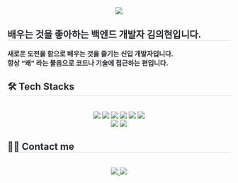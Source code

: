 <div align= "center">
    <img src="https://capsule-render.vercel.app/api?type=waving&color=5f9b97&height=180&text=Uihyeon%20Kim&animation=&fontColor=e1e7df&fontSize=70" />
    </div>
    <div style="text-align: left;"> 
    <h2 style="border-bottom: 1px solid #d8dee4; color: #282d33;"> 배우는 것을 좋아하는 백엔드 개발자 김의현입니다. </h2>  
    <div style="font-weight: 700; font-size: 15px; text-align: left; color: #282d33;"> 새로운 도전을 함으로 배우는 것을 즐기는 신입 개발자입니다. </li><br></li>항상 “왜” 라는 물음으로 코드나 기술에 접근하는 편입니다. </div> 
    </div>
    <div style="text-align: left;">
    <h2 style="border-bottom: 1px solid #d8dee4; color: #282d33;"> 🛠️ Tech Stacks </h2> <br> 
    <div  align= "center"> <img src="https://img.shields.io/badge/Java-007396?style=for-the-badge&logo=Java&logoColor=white">
          <img src="https://img.shields.io/badge/Spring Boot-6DB33F?style=for-the-badge&logo=Spring Boot&logoColor=white">
          <img src="https://img.shields.io/badge/Oracle-F80000?style=for-the-badge&logo=Oracle&logoColor=white">
          <img src="https://img.shields.io/badge/Redis-DC382D?style=for-the-badge&logo=Redis&logoColor=white">
          <img src="https://img.shields.io/badge/Git-F05032?style=for-the-badge&logo=Git&logoColor=white">
          <img src="https://img.shields.io/badge/Github-181717?style=for-the-badge&logo=Github&logoColor=white">
          <br/><img src="https://img.shields.io/badge/Vue.js-4FC08D?style=for-the-badge&logo=Vue.js&logoColor=white">
          <img src="https://img.shields.io/badge/Amazon AWS-232F3E?style=for-the-badge&logo=Amazon AWS&logoColor=white">
          </div>
    </div>
    <div style="text-align: left;">
    <h2 style="border-bottom: 1px solid #d8dee4; color: #282d33;"> 🧑‍💻 Contact me </h2> <br> 
    <div align= "center"> <a href=mailto:full1569@gmail.com> <img src="https://img.shields.io/badge/Gmail-EA4335?style=for-the-badge&logo=Gmail&logoColor=white&link=mailto:full1569@gmail.com"> </a>
         <a href=https://velog.io/@qick12/posts> <img src="https://img.shields.io/badge/Velog-20C997?style=for-the-badge&logo=Velog&logoColor=white&link=https://velog.io/@qick12/posts"> </a>
          </div>  <br> 
    <div align= "center">  </div> 
    </div>

